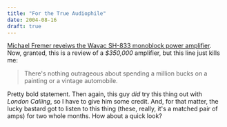 ```yaml
---
title: "For the True Audiophile"
date: 2004-08-16
draft: true
---
```

[Michael Fremer reveiws the Wavac SH-833 monoblock power amplifier](https://web.archive.org/web/20040924085445/http://www.stereophile.com/amplificationreviews/704wavac/ "Stereophile: Wavac SH-833 monoblock power amplifier"). Now, granted, this is a review of a _$350,000_ amplifier, but this line just kills me:

> There's nothing outrageous about spending a million bucks on a painting or a vintage automobile.  

Pretty bold statement. Then again, this guy _did_ try this thing out with _London Calling_, so I have to give him some credit. And, for that matter, the lucky bastard got to listen to this thing (these, really, it's a matched pair of amps) for two whole months. How about a quick look?
